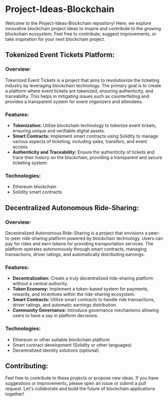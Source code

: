 # Project-Ideas-Blockchain

Welcome to the Project-Ideas-Blockchain repository! Here, we explore innovative blockchain project ideas to inspire and contribute to the growing blockchain ecosystem. Feel free to contribute, suggest improvements, or take inspiration for your next blockchain project.

## Tokenized Event Tickets Platform:

### Overview:

Tokenized Event Tickets is a project that aims to revolutionize the ticketing industry by leveraging blockchain technology. The primary goal is to create a platform where event tickets are tokenized, ensuring authenticity, and traceability. This helps in mitigating issues such as counterfeiting and provides a transparent system for event organizers and attendees.

### Features:

- **Tokenization:** Utilize blockchain technology to tokenize event tickets, ensuring unique and verifiable digital assets.
- **Smart Contracts:** Implement smart contracts using Solidity to manage various aspects of ticketing, including sales, transfers, and event access.
- **Authenticity and Traceability:** Ensure the authenticity of tickets and trace their history on the blockchain, providing a transparent and secure ticketing system.

### Technologies:

- Ethereum blockchain
- Solidity smart contracts

## Decentralized Autonomous Ride-Sharing:

### Overview:

Decentralized Autonomous Ride-Sharing is a project that envisions a peer-to-peer ride-sharing platform powered by blockchain technology. Users can pay for rides and earn tokens for providing transportation services. The platform operates autonomously through smart contracts, managing transactions, driver ratings, and automatically distributing earnings.

### Features:

- **Decentralization:** Create a truly decentralized ride-sharing platform without a central authority.
- **Token Economy:** Implement a token-based system for payments, rewards, and incentives within the ride-sharing ecosystem.
- **Smart Contracts:** Utilize smart contracts to handle ride transactions, driver ratings, and automatic earnings distribution.
- **Community Governance:** Introduce governance mechanisms allowing users to have a say in platform decisions.

### Technologies:

- Ethereum or other suitable blockchain platform
- Smart contract development (Solidity or other languages)
- Decentralized identity solutions (optional)

## Contributing:

Feel free to contribute to these projects or propose new ideas. If you have suggestions or improvements, please open an issue or submit a pull request. Let's collaborate and build the future of blockchain applications together!
